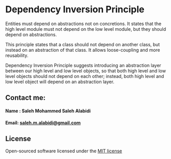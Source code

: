 # Dependency Inversion Principle

Entities must depend on abstractions not on concretions. It states that the high level module must not depend on the low level module, but they should depend on abstractions.

This principle states that a class should not depend on another class, but instead on an abstraction of that class. It allows loose-coupling and more reusability.

Dependency Inversion Principle suggests introducing an abstraction layer between our high level and low level objects, so that both high level and low level objects should not depend on each other; instead, both high level and low level object will depend on an abstraction layer.

## Contact me:
#### Name : Saleh Mohammed Saleh Alabidi
#### Email: saleh.m.alabidi@gmail.com

## License
Open-sourced software licensed under the [MIT license](https://choosealicense.com/licenses/mit/)